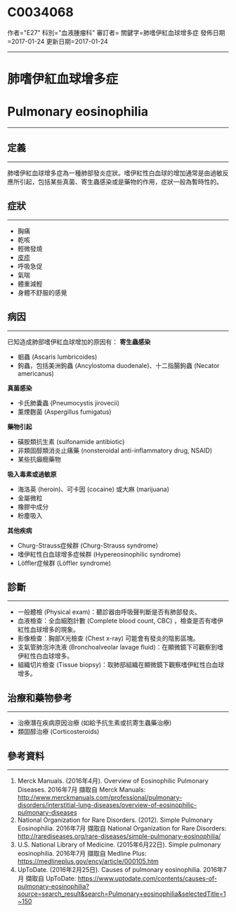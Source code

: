 # C0034068
作者="E27"
科別="血液腫瘤科"
審訂者=
關鍵字=肺嗜伊紅血球增多症
發佈日期=2017-01-24
更新日期=2017-01-24

----------
# 肺嗜伊紅血球增多症
# Pulmonary eosinophilia
----------
## 定義
----------

肺嗜伊紅血球增多症為一種肺部發炎症狀。嗜伊紅性白血球的增加通常是由過敏反應所引起，包括某些真菌、寄生蟲感染或是藥物的作用，症狀一般為暫時性的。

## 症狀
----------
- 胸痛
- 乾咳
- 輕微發燒
- [皮疹](C0015230)
- 呼吸急促
- 氣喘
- 體重減輕
- 身體不舒服的感覺
## 病因
----------

已知造成肺部嗜伊紅血球增加的原因有：
**寄生蟲感染**

- 蛔蟲 (Ascaris lumbricoides)
- 鉤蟲，包括美洲鉤蟲 (Ancylostoma duodenale)、十二指腸鉤蟲 (Necator americanus)

**真菌感染**

- 卡氏肺囊蟲 (Pneumocystis jirovecii)
- 薰煙麴菌 (Aspergillus fumigatus)

**藥物引起**

- 磺胺類抗生素 (sulfonamide antibiotic)
- 非類固醇類消炎止痛藥 (nonsteroidal anti-inflammatory drug, NSAID)
- 某些抗癲癇藥物

**吸入毒素或過敏原**

-  海洛英 (heroin)、可卡因 (cocaine) 或大麻 (marijuana)
-  金屬微粒
-  橡膠中成分
-  粉塵吸入

**其他疾病**

- Churg-Strauss症候群 (Churg-Strauss syndrome)
- 嗜伊紅性白血球增多症候群 (Hypereosinophilic syndrome)
- Löffler症候群 (Löffler syndrome)
## 診斷
----------
- 一般體檢 (Physical exam)：聽診器由呼吸聲判斷是否有肺部發炎。
- 血液檢查：全血細胞計數 (Complete blood count, CBC) ，檢查是否有嗜伊紅性血球增多的現象。
- 影像檢查：胸部X光檢查 (Chest x-ray) 可能會有發炎的陰影區塊。
- 支氣管肺泡沖洗液 (Bronchoalveolar lavage fluid)：在顯微鏡下可觀察到嗜伊紅性白血球增多。
- 組織切片檢查 (Tissue biopsy)：取肺部組織在顯微鏡下觀察嗜伊紅性白血球增多。
## 治療和藥物參考
----------
- 治療潛在疾病原因治療 (如給予抗生素或抗寄生蟲藥治療)
- 類固醇治療 (Corticosteroids)
## 參考資料
----------
1. Merck Manuals. (2016年4月). Overview of Eosinophilic Pulmonary Diseases. 2016年7月 擷取自 Merck Manuals: http://www.merckmanuals.com/professional/pulmonary-disorders/interstitial-lung-diseases/overview-of-eosinophilic-pulmonary-diseases
2. National Organization for Rare Disorders. (2012). Simple Pulmonary Eosinophilia. 2016年7月 擷取自 National Organization for Rare Disorders: http://rarediseases.org/rare-diseases/simple-pulmonary-eosinophilia/
3. U.S. National Library of Medicine. (2015年6月22日). Simple pulmonary eosinophilia. 2016年7月 擷取自 Medline Plus: https://medlineplus.gov/ency/article/000105.htm
4. UpToDate. (2016年2月25日). Causes of pulmonary eosinophilia. 2016年7月 擷取自 UpToDate: https://www.uptodate.com/contents/causes-of-pulmonary-eosinophilia?source=search_result&search=Pulmonary+eosinophilia&selectedTitle=1~150











